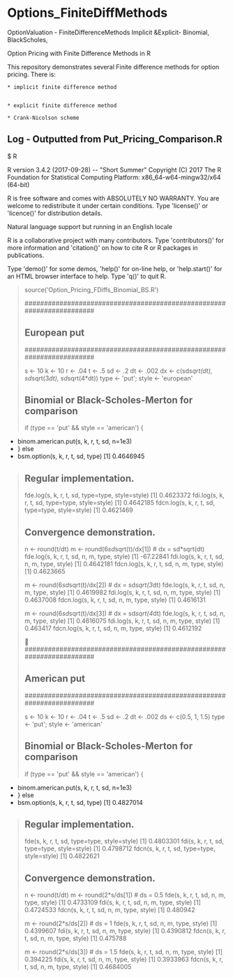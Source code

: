 # Options_FiniteDiffMethods
OptionValuation - FiniteDifferenceMethods Implicit &amp;Explicit- Binomial, BlackScholes,

Option Pricing with Finite Difference Methods in R

This repository demonstrates several Finite difference methods for option pricing. There is:

	* implicit finite difference method


	* explicit finite difference method

	* Crank-Nicolson scheme

Log - Outputted from Put_Pricing_Comparison.R
---------------

$ R

R version 3.4.2 (2017-09-28) -- "Short Summer"
Copyright (C) 2017 The R Foundation for Statistical Computing
Platform: x86_64-w64-mingw32/x64 (64-bit)

R is free software and comes with ABSOLUTELY NO WARRANTY.
You are welcome to redistribute it under certain conditions.
Type 'license()' or 'licence()' for distribution details.

  Natural language support but running in an English locale

R is a collaborative project with many contributors.
Type 'contributors()' for more information and
'citation()' on how to cite R or R packages in publications.

Type 'demo()' for some demos, 'help()' for on-line help, or
'help.start()' for an HTML browser interface to help.
Type 'q()' to quit R.


> source('Option_Pricing_FDiffs_Binomial_BS.R')
> 
> ######################################################################
> ## European put                                                     ##
> ######################################################################
> 
> s <- 10
> k <- 10
> r <- .04
> t <- .5
> sd <- .2
> dt <- .002
> dx <- c(sd*sqrt(dt), sd*sqrt(3*dt), sd*sqrt(4*dt))
> type <- 'put'; style <- 'european'
> 
> ## Binomial or Black-Scholes-Merton for comparison
> if (type == 'put' && style == 'american') {
+   binom.american.put(s, k, r, t, sd, n=1e3)
+ } else
+   bsm.option(s, k, r, t, sd, type)
[1] 0.4646945
> 
> ## Regular implementation.
> fde.log(s, k, r, t, sd, type=type, style=style)
[1] 0.4623372
> fdi.log(s, k, r, t, sd, type=type, style=style)
[1] 0.4642185
> fdcn.log(s, k, r, t, sd, type=type, style=style)
[1] 0.4621469
> 
> ## Convergence demonstration.
> n <- round(t/dt)
> m <- round(6*sd*sqrt(t)/dx[1])          # dx = sd*sqrt(dt)
> fde.log(s, k, r, t, sd, n, m, type, style)
[1] -67.22841
> fdi.log(s, k, r, t, sd, n, m, type, style)
[1] 0.4642181
> fdcn.log(s, k, r, t, sd, n, m, type, style)
[1] 0.4623665
> 
> m <- round(6*sd*sqrt(t)/dx[2])          # dx = sd*sqrt(3*dt)
> fde.log(s, k, r, t, sd, n, m, type, style)
[1] 0.4619982
> fdi.log(s, k, r, t, sd, n, m, type, style)
[1] 0.4637008
> fdcn.log(s, k, r, t, sd, n, m, type, style)
[1] 0.4616131
> 
> m <- round(6*sd*sqrt(t)/dx[3])          # dx = sd*sqrt(4*dt)
> fde.log(s, k, r, t, sd, n, m, type, style)
[1] 0.4616075
> fdi.log(s, k, r, t, sd, n, m, type, style)
[1] 0.463417
> fdcn.log(s, k, r, t, sd, n, m, type, style)
[1] 0.4612192
> 
> 
> ######################################################################
> ## American put                                                     ##
> ######################################################################
> 
> s <- 10
> k <- 10
> r <- .04
> t <- .5
> sd <- .2
> dt <- .002
> ds <- c(0.5, 1, 1.5)
> type <- 'put'; style <- 'american'
> 
> ## Binomial or Black-Scholes-Merton for comparison
> if (type == 'put' && style == 'american') {
+   binom.american.put(s, k, r, t, sd, n=1e3)
+ } else
+   bsm.option(s, k, r, t, sd, type)
[1] 0.4827014
> 
> ## Regular implementation.
> fde(s, k, r, t, sd, type=type, style=style)
[1] 0.4803301
> fdi(s, k, r, t, sd, type=type, style=style)
[1] 0.4798712
> fdcn(s, k, r, t, sd, type=type, style=style)
[1] 0.4822621
> 
> ## Convergence demonstration.
> n <- round(t/dt)
> m <- round(2*s/ds[1])                   # ds = 0.5
> fde(s, k, r, t, sd, n, m, type, style)
[1] 0.4733109
> fdi(s, k, r, t, sd, n, m, type, style)
[1] 0.4724533
> fdcn(s, k, r, t, sd, n, m, type, style)
[1] 0.480942
> 
> m <- round(2*s/ds[2])                   # ds = 1
> fde(s, k, r, t, sd, n, m, type, style)
[1] 0.4399607
> fdi(s, k, r, t, sd, n, m, type, style)
[1] 0.4390812
> fdcn(s, k, r, t, sd, n, m, type, style)
[1] 0.475788
> 
> m <- round(2*s/ds[3])                   # ds = 1.5
> fde(s, k, r, t, sd, n, m, type, style)
[1] 0.394225
> fdi(s, k, r, t, sd, n, m, type, style)
[1] 0.3933963
> fdcn(s, k, r, t, sd, n, m, type, style)
[1] 0.4684005
